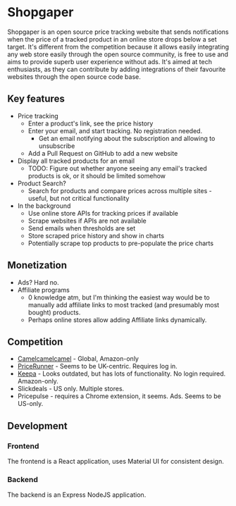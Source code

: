 # Shopgaper

Shopgaper is an open source price tracking website that sends notifications when the price of a tracked product in an
online store drops below a set target. It's different from the competition because it allows easily integrating any web
store easily through the open source community, is free to use and aims to provide superb user experience without ads.
It's aimed at tech enthusiasts, as they can contribute by adding integrations of their favourite websites through the
open source code base.

## Key features

- Price tracking
    - Enter a product's link, see the price history
    - Enter your email, and start tracking. No registration needed.
        - Get an email notifying about the subscription and allowing to unsubscribe
    - Add a Pull Request on GitHub to add a new website
- Display all tracked products for an email
    - TODO: Figure out whether anyone seeing any email's tracked products is ok, or it should be limited somehow
- Product Search?
    - Search for products and compare prices across multiple sites - useful, but not critical functionality
- In the background
    - Use online store APIs for tracking prices if available
    - Scrape websites if APIs are not available
    - Send emails when thresholds are set
    - Store scraped price history and show in charts
    - Potentially scrape top products to pre-populate the price charts

## Monetization

- Ads? Hard no.
- Affiliate programs
    - 0 knowledge atm, but I'm thinking the easiest way would be to manually add affiliate links to most tracked (and
      presumably most bought) products.
    - Perhaps online stores allow adding Affiliate links dynamically.

## Competition

- [Camelcamelcamel](https://de.camelcamelcamel.com/product/B0876T3695?context=search) - Global, Amazon-only
- [PriceRunner](https://www.pricerunner.com/pl/52-3211644574/Game-Consoles/Sony-PlayStation-5-(PS5)-Slim-Digital-Edition-1TB-Compare-Prices) -
  Seems to be UK-centric. Requires log in.
- [Keepa](https://keepa.com/#!product/3-B087CD7H2G) - Looks outdated, but has lots of functionality. No login required.
  Amazon-only.
- Slickdeals - US only. Multiple stores.
- Pricepulse - requires a Chrome extension, it seems. Ads. Seems to be US-only.

## Development

### Frontend

The frontend is a React application, uses Material UI for consistent design.

### Backend

The backend is an Express NodeJS application.

